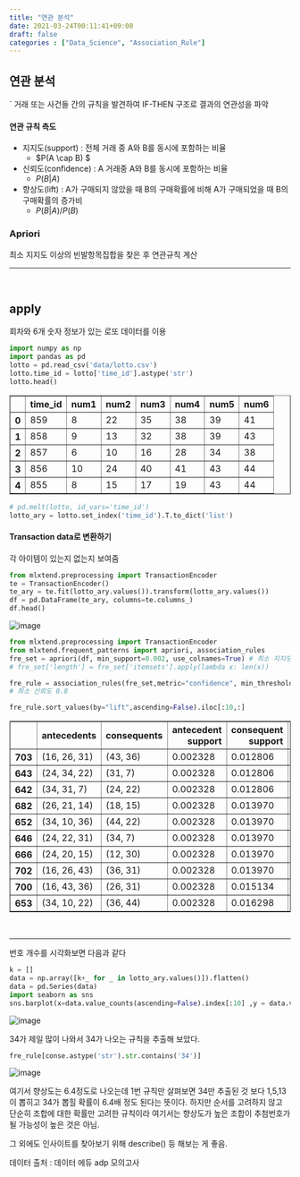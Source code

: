 ```yaml
---
title: "연관 분석"
date: 2021-03-24T00:11:41+09:00
draft: false
categories : ["Data_Science", "Association_Rule"]
---
```


## 연관 분석
` 거래 또는 사건들 간의 규칙을 발견하여 IF-THEN 구조로 결과의 연관성을 파악

#### 연관 규칙 측도
- 지지도(support) : 전체 거래 중 A와 B를 동시에 포함하는 비율
	- $P(A \cap B) $
- 신뢰도(confidence) : A 거래중 A와 B를 동시에 포함하는 비율
	- $P(B | A)$
- 향상도(lift) : A가 구매되지 않았을 때 B의 구매확률에 비해 A가 구매되었을 때 B의 구매확률의 증가비
	- $P(B | A) / P(B)$

### Apriori
최소 지지도 이상의 빈발항목집합을 찾은 후 연관규칙 계산

---
<br>

## apply

회차와 6개 숫자 정보가 있는 로또 데이터를 이용

```python
import numpy as np
import pandas as pd
lotto = pd.read_csv('data/lotto.csv')
lotto.time_id = lotto['time_id'].astype('str')
lotto.head()
```




<div>
<style scoped>
    .dataframe tbody tr th:only-of-type {
        vertical-align: middle;
    }

    .dataframe tbody tr th {
        vertical-align: top;
    }

    .dataframe thead th {
        text-align: right;
    }
</style>
<table border="1" class="dataframe">
  <thead>
    <tr style="text-align: right;">
      <th></th>
      <th>time_id</th>
      <th>num1</th>
      <th>num2</th>
      <th>num3</th>
      <th>num4</th>
      <th>num5</th>
      <th>num6</th>
    </tr>
  </thead>
  <tbody>
    <tr>
      <th>0</th>
      <td>859</td>
      <td>8</td>
      <td>22</td>
      <td>35</td>
      <td>38</td>
      <td>39</td>
      <td>41</td>
    </tr>
    <tr>
      <th>1</th>
      <td>858</td>
      <td>9</td>
      <td>13</td>
      <td>32</td>
      <td>38</td>
      <td>39</td>
      <td>43</td>
    </tr>
    <tr>
      <th>2</th>
      <td>857</td>
      <td>6</td>
      <td>10</td>
      <td>16</td>
      <td>28</td>
      <td>34</td>
      <td>38</td>
    </tr>
    <tr>
      <th>3</th>
      <td>856</td>
      <td>10</td>
      <td>24</td>
      <td>40</td>
      <td>41</td>
      <td>43</td>
      <td>44</td>
    </tr>
    <tr>
      <th>4</th>
      <td>855</td>
      <td>8</td>
      <td>15</td>
      <td>17</td>
      <td>19</td>
      <td>43</td>
      <td>44</td>
    </tr>
  </tbody>
</table>
</div>




```python
# pd.melt(lotto, id_vars='time_id')
lotto_ary = lotto.set_index('time_id').T.to_dict('list')
```

#### Transaction data로 변환하기

각 아이템이 있는지 없는지 보여줌

```python
from mlxtend.preprocessing import TransactionEncoder
te = TransactionEncoder()
te_ary = te.fit(lotto_ary.values()).transform(lotto_ary.values())
df = pd.DataFrame(te_ary, columns=te.columns_)
df.head()
```

![image](https://user-images.githubusercontent.com/49333349/112262468-0bccc000-8cb1-11eb-8240-80524fccfd63.png)


```python
from mlxtend.preprocessing import TransactionEncoder
from mlxtend.frequent_patterns import apriori, association_rules
fre_set = apriori(df, min_support=0.002, use_colnames=True) # 최소 지지도 0.002
# fre_set['length'] = fre_set['itemsets'].apply(lambda x: len(x))

fre_rule = association_rules(fre_set,metric="confidence", min_threshold=0.8)
# 최소 신뢰도 0.8
```


```python
fre_rule.sort_values(by="lift",ascending=False).iloc[:10,:]
```

<div>
<style scoped>
    .dataframe tbody tr th:only-of-type {
        vertical-align: middle;
    }

    .dataframe tbody tr th {
        vertical-align: top;
    }

    .dataframe thead th {
        text-align: right;
    }
</style>
<table border="1" class="dataframe">
  <thead>
    <tr style="text-align: right;">
      <th></th>
      <th>antecedents</th>
      <th>consequents</th>
      <th>antecedent support</th>
      <th>consequent support</th>
      <th>support</th>
      <th>confidence</th>
      <th>lift</th>
      <th>leverage</th>
      <th>conviction</th>
    </tr>
  </thead>
  <tbody>
    <tr>
      <th>703</th>
      <td>(16, 26, 31)</td>
      <td>(43, 36)</td>
      <td>0.002328</td>
      <td>0.012806</td>
      <td>0.002328</td>
      <td>1.0</td>
      <td>78.090909</td>
      <td>0.002298</td>
      <td>inf</td>
    </tr>
    <tr>
      <th>643</th>
      <td>(24, 34, 22)</td>
      <td>(31, 7)</td>
      <td>0.002328</td>
      <td>0.012806</td>
      <td>0.002328</td>
      <td>1.0</td>
      <td>78.090909</td>
      <td>0.002298</td>
      <td>inf</td>
    </tr>
    <tr>
      <th>642</th>
      <td>(34, 31, 7)</td>
      <td>(24, 22)</td>
      <td>0.002328</td>
      <td>0.012806</td>
      <td>0.002328</td>
      <td>1.0</td>
      <td>78.090909</td>
      <td>0.002298</td>
      <td>inf</td>
    </tr>
    <tr>
      <th>682</th>
      <td>(26, 21, 14)</td>
      <td>(18, 15)</td>
      <td>0.002328</td>
      <td>0.013970</td>
      <td>0.002328</td>
      <td>1.0</td>
      <td>71.583333</td>
      <td>0.002296</td>
      <td>inf</td>
    </tr>
    <tr>
      <th>652</th>
      <td>(34, 10, 36)</td>
      <td>(44, 22)</td>
      <td>0.002328</td>
      <td>0.013970</td>
      <td>0.002328</td>
      <td>1.0</td>
      <td>71.583333</td>
      <td>0.002296</td>
      <td>inf</td>
    </tr>
    <tr>
      <th>646</th>
      <td>(24, 22, 31)</td>
      <td>(34, 7)</td>
      <td>0.002328</td>
      <td>0.013970</td>
      <td>0.002328</td>
      <td>1.0</td>
      <td>71.583333</td>
      <td>0.002296</td>
      <td>inf</td>
    </tr>
    <tr>
      <th>666</th>
      <td>(24, 20, 15)</td>
      <td>(12, 30)</td>
      <td>0.002328</td>
      <td>0.013970</td>
      <td>0.002328</td>
      <td>1.0</td>
      <td>71.583333</td>
      <td>0.002296</td>
      <td>inf</td>
    </tr>
    <tr>
      <th>702</th>
      <td>(16, 26, 43)</td>
      <td>(36, 31)</td>
      <td>0.002328</td>
      <td>0.013970</td>
      <td>0.002328</td>
      <td>1.0</td>
      <td>71.583333</td>
      <td>0.002296</td>
      <td>inf</td>
    </tr>
    <tr>
      <th>700</th>
      <td>(16, 43, 36)</td>
      <td>(26, 31)</td>
      <td>0.002328</td>
      <td>0.015134</td>
      <td>0.002328</td>
      <td>1.0</td>
      <td>66.076923</td>
      <td>0.002293</td>
      <td>inf</td>
    </tr>
    <tr>
      <th>653</th>
      <td>(34, 10, 22)</td>
      <td>(36, 44)</td>
      <td>0.002328</td>
      <td>0.016298</td>
      <td>0.002328</td>
      <td>1.0</td>
      <td>61.357143</td>
      <td>0.002290</td>
      <td>inf</td>
    </tr>
  </tbody>
</table>
</div>

<br>

---

번호 개수를 시각화보면 다음과 같다

```python
k = []
data = np.array([k+_ for _ in lotto_ary.values()]).flatten()
data = pd.Series(data)
import seaborn as sns
sns.barplot(x=data.value_counts(ascending=False).index[:10] ,y = data.value_counts(ascending=False)[:10], order=data.value_counts(ascending=False).index[:10])
```

![image](https://user-images.githubusercontent.com/49333349/112319155-2030ad00-8cf1-11eb-9acb-08b7436f9711.png)

34가 제일 많이 나와서 34가 나오는 규칙을 추출해 보았다.

```python
fre_rule[conse.astype('str').str.contains('34')]
```

![image](https://user-images.githubusercontent.com/49333349/112319510-7ef62680-8cf1-11eb-957f-e54d5efb34d9.png)

여기서 향상도는 6.4정도로 나오는데 1번 규칙만 살펴보면 34만 추출된 것 보다 1,5,13이 뽑히고 34가 뽑힐 확률이 6.4배 정도 된다는 뜻이다.
하지만 순서를 고려하지 않고 단순히 조합에 대한 확률만 고려한 규칙이라 여기서는 향상도가 높은 조합이 추첨번호가 될 가능성이 높은 것은 아님.

그 외에도 인사이트를 찾아보기 위해 describe() 등 해보는 게 좋음.

데이터 출처 : 데이터 에듀 adp 모의고사